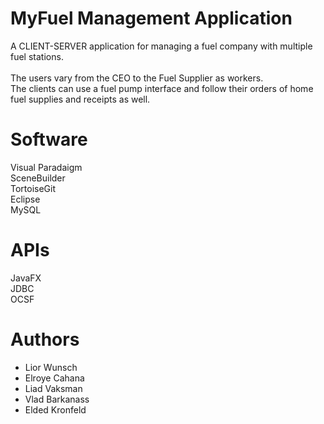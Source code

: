 # MyFuel Management Application
A CLIENT-SERVER application for managing a fuel company with multiple fuel stations.</br></br>
The users vary from the CEO to the Fuel Supplier as workers.</br>
The clients can use a fuel pump interface and follow their orders of home fuel supplies and receipts as well.

# Software
Visual Paradaigm</br>
SceneBuilder</br>
TortoiseGit</br>
Eclipse</br>
MySQL

# APIs
JavaFX</br>
JDBC</br>
OCSF

# Authors
- Lior Wunsch
- Elroye Cahana
- Liad Vaksman
- Vlad Barkanass
- Elded Kronfeld
